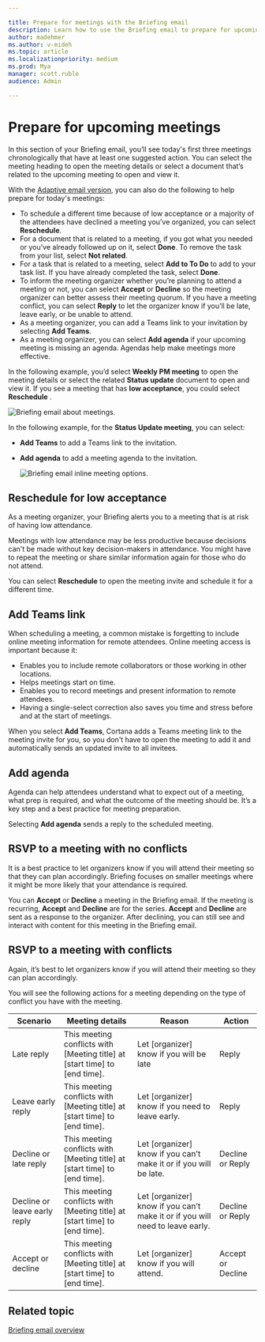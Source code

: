 ```yaml
---

title: Prepare for meetings with the Briefing email
description: Learn how to use the Briefing email to prepare for upcoming meetings
author: madehmer
ms.author: v-mideh
ms.topic: article
ms.localizationpriority: medium 
ms.prod: Mya
manager: scott.ruble
audience: Admin

---
```

# Prepare for upcoming meetings

In this section of your Briefing email, you’ll see today's first three meetings chronologically that have at least one suggested action. You can select the meeting heading to open the meeting details or select a document that’s related to the upcoming meeting to open and view it.

With the [Adaptive email version](be-overview.md#adaptive-or-html-version), you can also do the following to help prepare for today's meetings:

* To schedule a different time because of low acceptance or a majority of the attendees have declined a meeting you’ve organized, you can select **Reschedule**.
* For a document that is related to a meeting, if you got what you needed or you've already followed up on it, select **Done**. To remove the task from your list, select **Not related**.
* For a task that is related to a meeting, select **Add to To Do** to add to your task list. If you have already completed the task, select **Done**.
* To inform the meeting organizer whether you’re planning to attend a meeting or not, you can select **Accept** or **Decline** so the meeting organizer can better assess their meeting quorum. If you have a meeting conflict, you can select **Reply** to let the organizer know if you’ll be late, leave early, or be unable to attend.
* As a meeting organizer, you can add a Teams link to your invitation by selecting **Add Teams**.
* As a meeting organizer, you can select **Add agenda** if your upcoming meeting is missing an agenda. Agendas help make meetings more effective.

In the following example, you’d select **Weekly PM meeting** to open the meeting details or select the related **Status update** document to open and view it. If you see a meeting that has **low acceptance**, you could select **Reschedule** .

   ![Briefing email about meetings.](./images/meeting-prep.png)

In the following example, for the **Status Update meeting**, you can select:

* **Add Teams** to add a Teams link to the invitation.
* **Add agenda** to add a meeting agenda to the invitation.

   ![Briefing email inline meeting options.](./images/meeting-options.png)

## Reschedule for low acceptance

As a meeting organizer, your Briefing alerts you to a meeting that is at risk of having low attendance.

Meetings with low attendance may be less productive because decisions can't be made without key decision-makers in attendance. You might have to repeat the meeting or share similar information again for those who do not attend.

You can select **Reschedule** to open the meeting invite and schedule it for a different time.

## Add Teams link

When scheduling a meeting, a common mistake is forgetting to include online meeting information for remote attendees. Online meeting access is important because it:

* Enables you to include remote collaborators or those working in other locations.
* Helps meetings start on time.
* Enables you to record meetings and present information to remote attendees.
* Having a single-select correction also saves you time and stress before and at the start of meetings.

When you select **Add Teams**, Cortana adds a Teams meeting link to the meeting invite for you, so you don't have to open the meeting to add it and automatically sends an updated invite to all invitees.

## Add agenda

Agenda can help attendees understand what to expect out of a meeting, what prep is required, and what the outcome of the meeting should be. It’s a key step and a best practice for meeting preparation.

Selecting **Add agenda** sends a reply to the scheduled meeting.

## RSVP to a meeting with no conflicts

It is a best practice to let organizers know if you will attend their meeting so that they can plan accordingly. Briefing focuses on smaller meetings where it might be more likely that your attendance is required.

You can **Accept** or **Decline** a meeting in the Briefing email. If the meeting is recurring, **Accept** and **Decline** are for the series. **Accept** and **Decline** are sent as a response to the organizer. After declining, you can still see and interact with content for this meeting in the Briefing email.

## RSVP to a meeting with conflicts

Again, it’s best to let organizers know if you will attend their meeting so they can plan accordingly.

You will see the following actions for a meeting depending on the type of conflict you have with the meeting.

|Scenario |Meeting details |Reason |Action |
|---------|----------------|-------|-------|
|Late reply	|This meeting conflicts with [Meeting title] at [start time] to [end time]. |Let [organizer] know if you will be late |Reply |
|Leave early reply |This meeting conflicts with [Meeting title] at [start time] to [end time]. |Let [organizer] know if you need to leave early. |Reply |
|Decline or late reply |This meeting conflicts with [Meeting title] at [start time] to [end time]. |Let [organizer] know if you can’t make it or if you will be late. |Decline or Reply |
|Decline or leave early reply	|This meeting conflicts with [Meeting title] at [start time] to [end time]. |Let [organizer] know if you can’t make it or if you will need to leave early. |Decline or Reply |
|Accept or decline |This meeting conflicts with [Meeting title] at [start time] to [end time]. |Let [organizer] know if you will attend. |Accept or Decline |

## Related topic

[Briefing email overview](be-overview.md)
